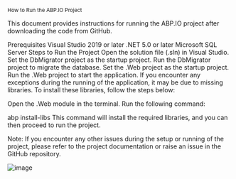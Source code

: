 <sup>How to Run the ABP.IO Project</sup>

This document provides instructions for running the ABP.IO project after downloading the code from GitHub.

Prerequisites
Visual Studio 2019 or later
.NET 5.0 or later
Microsoft SQL Server
Steps to Run the Project
Open the solution file (.sln) in Visual Studio.
Set the DbMigrator project as the startup project.
Run the DbMigrator project to migrate the database.
Set the .Web project as the startup project.
Run the .Web project to start the application.
If you encounter any exceptions during the running of the application, it may be due to missing libraries. To install these libraries, follow the steps below:

Open the .Web module in the terminal.
Run the following command:

abp install-libs
This command will install the required libraries, and you can then proceed to run the project.

Note: If you encounter any other issues during the setup or running of the project, please refer to the project documentation or raise an issue in the GitHub repository.

![image](https://user-images.githubusercontent.com/90168140/229070187-47e2bc10-c61b-4ced-b126-80cb51de5852.png)
